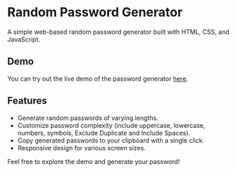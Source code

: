 # Random Password Generator

A simple web-based random password generator built with HTML, CSS, and JavaScript.


## Demo

You can try out the live demo of the password generator [here](https://password-generator-6a749.web.app/).

## Features

- Generate random passwords of varying lengths.
- Customize password complexity (include uppercase, lowercase, numbers, symbols, Exclude Duplicate and Include Spaces).
- Copy generated passwords to your clipboard with a single click.
- Responsive design for various screen sizes.

Feel free to explore the demo and generate your password!  
